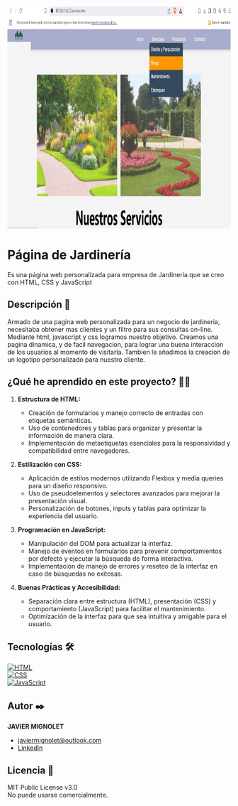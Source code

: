 <img src="https://github.com/JavierMignolet/P-gina-de-Jardiner-a/blob/main/Imagenes/web%20terminada/inicio1.jpg?raw=true" width="1200" height="500" />

# Página de Jardinería

Es una página web personalizada para empresa de Jardinería que se creo con HTML, CSS y JavaScript

## Descripción 📑

Armado de una pagina web personalizada para un negocio de jardineria, necesitaba obtener mas clientes y un filtro para sus consultas on-line. Mediante html, javascript y css logramos nuestro objetivo. Creamos una pagina dinamica, y de facil navegacion, para lograr una buena interaccion de los usuarios al momento de visitarla. Tambien le añadimos la creacion de un logotipo personalizado para nuestro cliente.

## ¿Qué he aprendido en este proyecto? 🙇🏻 

1. **Estructura de HTML:**
   - Creación de formularios y manejo correcto de entradas con etiquetas semánticas.
   - Uso de contenedores y tablas para organizar y presentar la información de manera clara.
   - Implementación de metaetiquetas esenciales para la responsividad y compatibilidad entre navegadores.

2. **Estilización con CSS:**
   - Aplicación de estilos modernos utilizando Flexbox y media queries para un diseño responsivo.
   - Uso de pseudoelementos y selectores avanzados para mejorar la presentación visual.
   - Personalización de botones, inputs y tablas para optimizar la experiencia del usuario.

3. **Programación en JavaScript:**
   - Manipulación del DOM para actualizar la interfaz.
   - Manejo de eventos en formularios para prevenir comportamientos por defecto y ejecutar la búsqueda de forma interactiva.
   - Implementación de manejo de errores y reseteo de la interfaz en caso de búsquedas no exitosas.

4. **Buenas Prácticas y Accesibilidad:**
   - Separación clara entre estructura (HTML), presentación (CSS) y comportamiento (JavaScript) para facilitar el mantenimiento.
   - Optimización de la interfaz para que sea intuitiva y amigable para el usuario.

## Tecnologías 🛠

[![HTML](https://img.shields.io/badge/HTML5-E34F26?style=for-the-badge&logo=html5&logoColor=white)](https://es.wikipedia.org/wiki/HTML5)  
[![CSS](https://img.shields.io/badge/CSS3-1572B6?style=for-the-badge&logo=css3&logoColor=white)](https://es.wikipedia.org/wiki/CSS)  
[![JavaScript](https://img.shields.io/badge/JavaScript-F7DF1E?style=for-the-badge&logo=javascript&logoColor=black)](https://es.wikipedia.org/wiki/JavaScript)

## Autor ✒️

**JAVIER MIGNOLET**

* [javiermignolet@outlook.com](mailto:javiermignolet@outlook.com)  
* [LinkedIn](https://www.linkedin.com/in/javier-mignolet-66815615b/)

## Licencia 📄

MIT Public License v3.0  
No puede usarse comercialmente.
